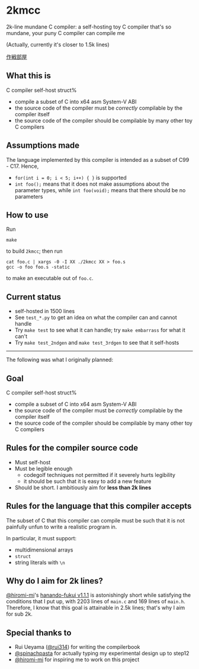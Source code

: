 # 2kmcc

2k-line mundane C compiler: a self-hosting toy C compiler that's so mundane, your puny C compiler can compile me

(Actually, currently it's closer to 1.5k lines)

[作戦部屋](https://docs.google.com/document/d/1hgJ0aRh7KJBRPPZLc7yDAkGntGJLEPjdysq1h8404i4/edit)

## What this is
C compiler self-host struct% 
- compile a subset of C into x64 asm System-V ABI
- the source code of the compiler must be *correctly* compilable by the compiler itself
- the source code of the compiler should be compilable by many other toy C compilers

## Assumptions made
The language implemented by this compiler is intended as a subset of C99 - C17. Hence,
- `for(int i = 0; i < 5; i++) { }` is supported
- `int foo();` means that it does not make assumptions about the parameter types, while `int foo(void);` means that there should be no parameters

## How to use
Run

```
make
```

to build `2kmcc`; then run

```
cat foo.c | xargs -0 -I XX ./2kmcc XX > foo.s
gcc -o foo foo.s -static
```

to make an executable out of `foo.c`.

## Current status
- self-hosted in 1500 lines
- See `test_*.py` to get an idea on what the compiler can and cannot handle 
- Try `make test` to see what it can handle; try `make embarrass` for what it can't
- Try `make test_2ndgen` and `make test_3rdgen` to see that it self-hosts

<hr>

The following was what I originally planned:

## Goal
C compiler self-host struct% 
- compile a subset of C into x64 asm System-V ABI
- the source code of the compiler must be *correctly* compilable by the compiler itself
- the source code of the compiler should be compilable by many other toy C compilers

## Rules for the compiler source code
- Must self-host
- Must be legible enough
    - codegolf techniques not permitted if it severely hurts legibility
    - it should be such that it is easy to add a new feature
- Should be short. I ambitiously aim for **less than 2k lines**

## Rules for the language that this compiler accepts
The subset of C that this compiler can compile must be such that it is not painfully unfun to write a realistic program in.

In particular, it must support:
- multidimensional arrays
- `struct`
- string literals with `\n`

## Why do I aim for 2k lines?
[@hiromi-mi](https://github.com/hiromi-mi/)'s [hanando-fukui v1.1.1](https://github.com/hiromi-mi/hanando-fukui/tree/v1.1.1) is astonishingly short while satisfying the conditions that I put up, with 2203 lines of `main.c` and 169 lines of `main.h`. Therefore, I know that this goal is attainable in 2.5k lines; that's why I aim for sub 2k.

## Special thanks to
- Rui Ueyama ([@rui314](https://github.com/rui314)) for writing the compilerbook
- [@spinachpasta](https://github.com/spinachpasta) for actually typing my experimental design up to step12
- [@hiromi-mi](https://github.com/hiromi-mi/) for inspiring me to work on this project
